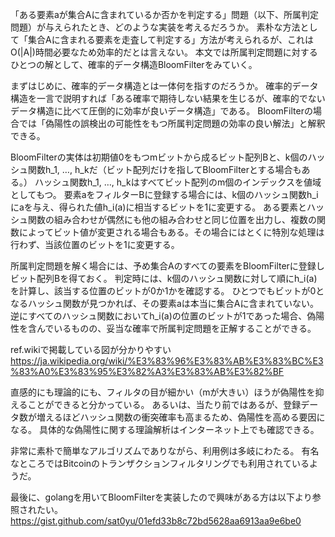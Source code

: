 「ある要素aが集合Aに含まれているか否かを判定する」問題（以下、所属判定問題）が与えられたとき、どのような実装を考えるだろうか。
素朴な方法として「集合Aに含まれる要素を走査して判定する」方法が考えられるが、これはO(|A|)時間必要なため効率的だとは言えない。
本文では所属判定問題に対するひとつの解として、確率的データ構造BloomFilterをみていく。

まずはじめに、確率的データ構造とは一体何を指すのだろうか。
確率的データ構造を一言で説明すれば「ある確率で期待しない結果を生じるが、確率的でないデータ構造に比べて圧倒的に効率が良いデータ構造」である。
BloomFilterの場合では「偽陽性の誤検出の可能性をもつ所属判定問題の効率の良い解法」と解釈できる。

BloomFilterの実体は初期値0をもつmビットから成るビット配列Bと、k個のハッシュ関数h_1, …, h_kだ（ビット配列だけを指してBloomFilterとする場合もある。）
ハッシュ関数h_1, …, h_kはすべてビット配列のm個のインデックスを値域としてもつ。
要素aをフィルターBに登録する場合には、k個のハッシュ関数h_iにaを与え、得られた値h_i(a)に相当するビットを1に変更する。
ある要素とハッシュ関数の組み合わせが偶然にも他の組み合わせと同じ位置を出力し、複数の関数によってビット値が変更される場合もある。その場合にはとくに特別な処理は行わず、当該位置のビットを1に変更する。

所属判定問題を解く場合には、予め集合Aのすべての要素をBloomFilterに登録しビット配列Bを得ておく。
判定時には、k個のハッシュ関数に対して順にh_i(a)を計算し、該当する位置のビットが0か1かを確認する。
ひとつでもビットが0となるハッシュ関数が見つかれば、その要素aは本当に集合Aに含まれていない。
逆にすべてのハッシュ関数においてh_i(a)の位置のビットが1であった場合、偽陽性を含んでいるものの、妥当な確率で所属判定問題を正解することができる。

ref.wikiで掲載している図が分かりやすい https://ja.wikipedia.org/wiki/%E3%83%96%E3%83%AB%E3%83%BC%E3%83%A0%E3%83%95%E3%82%A3%E3%83%AB%E3%82%BF

直感的にも理論的にも、フィルタの目が細かい（mが大きい）ほうが偽陽性を抑えることができると分かっている。
あるいは、当たり前ではあるが、登録データ数が増えるほどハッシュ関数の衝突確率も高まるため、偽陽性を高める要因になる。
具体的な偽陽性に関する理論解析はインターネット上でも確認できる。

非常に素朴で簡単なアルゴリズムでありながら、利用例は多岐にわたる。
有名なところではBitcoinのトランザクションフィルタリングでも利用されているようだ。

最後に、golangを用いてBloomFilterを実装したので興味がある方は以下より参照されたい。
https://gist.github.com/sat0yu/01efd33b8c72bd5628aa6913aa9e6be0

